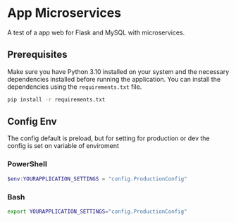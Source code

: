 # App Microservices

A test of a app web for Flask and MySQL with microservices.

## Prerequisites

Make sure you have Python 3.10 installed on your system and the necessary dependencies installed before running the application. You can install the dependencies using the `requirements.txt` file.

```bash
pip install -r requirements.txt
```

## Config Env

The config default is preload, but for setting for production or dev the config is set on variable of enviroment

### PowerShell
```powershell
$env:YOURAPPLICATION_SETTINGS = "config.ProductionConfig"
```

### Bash
```bash
export YOURAPPLICATION_SETTINGS="config.ProductionConfig"
```